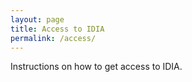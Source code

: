 ```yaml
---
layout: page
title: Access to IDIA 
permalink: /access/
---
```


Instructions on how to get access to IDIA.
